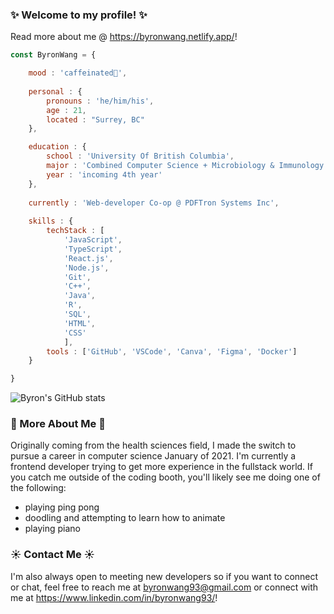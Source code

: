 ### ✨ Welcome to my profile! ✨ 

Read more about me @ https://byronwang.netlify.app/!

```javascript
const ByronWang = {

    mood : 'caffeinated🔋',
    
    personal : {
        pronouns : 'he/him/his',
        age : 21,
        located : "Surrey, BC"
    },

    education : {
        school : 'University Of British Columbia',
        major : 'Combined Computer Science + Microbiology & Immunology',
        year : 'incoming 4th year'
    },
    
    currently : 'Web-developer Co-op @ PDFTron Systems Inc',
    
    skills : {
        techStack : [
            'JavaScript', 
            'TypeScript', 
            'React.js', 
            'Node.js', 
            'Git', 
            'C++', 
            'Java', 
            'R', 
            'SQL', 
            'HTML', 
            'CSS'
            ],
        tools : ['GitHub', 'VSCode', 'Canva', 'Figma', 'Docker']
    }

}
```

![Byron's GitHub stats](https://github-readme-stats.vercel.app/api?username=byronwang93&show_icons=true&theme=radical)

### 🌱 More About Me 🌱

Originally coming from the health sciences field, I made the switch to pursue a career in computer science January of 2021. I'm currently a frontend developer trying to get more experience in the fullstack world. If you catch me outside of the coding booth, you'll likely see me doing one of the following:
- playing ping pong
- doodling and attempting to learn how to animate
- playing piano

### ☀️ Contact Me ☀️

I'm also always open to meeting new developers so if you want to connect or chat, feel free to reach me at byronwang93@gmail.com or connect with me at https://www.linkedin.com/in/byronwang93/!

<!--
**byronwang93/byronwang93** is a ✨ _special_ ✨ repository because its `README.md` (this file) appears on your GitHub profile.

Here are some ideas to get you started:

- 🔭 I’m currently working on ...
- 🌱 I’m currently learning ...
- 👯 I’m looking to collaborate on ...
- 🤔 I’m looking for help with ...
- 💬 Ask me about ...
- 📫 How to reach me: ...
- 😄 Pronouns: ...
- ⚡ Fun fact: ...
-->
